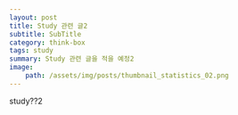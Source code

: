 ```yaml
---
layout: post
title: Study 관련 글2
subtitle: SubTitle
category: think-box
tags: study
summary: Study 관련 글을 적을 예정2
image:
    path: /assets/img/posts/thumbnail_statistics_02.png
---
```



study??2